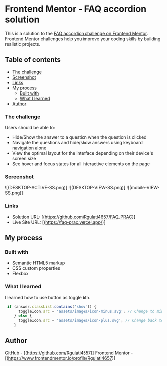 # Frontend Mentor - FAQ accordion solution

This is a solution to the [FAQ accordion challenge on Frontend Mentor](https://www.frontendmentor.io/challenges/faq-accordion-wyfFdeBwBz). Frontend Mentor challenges help you improve your coding skills by building realistic projects. 

## Table of contents

  - [The challenge](#the-challenge)
  - [Screenshot](#screenshot)
  - [Links](#links)
- [My process](#my-process)
  - [Built with](#built-with)
  - [What I learned](#what-i-learned)
- [Author](#author)



### The challenge

Users should be able to:

- Hide/Show the answer to a question when the question is clicked
- Navigate the questions and hide/show answers using keyboard navigation alone
- View the optimal layout for the interface depending on their device's screen size
- See hover and focus states for all interactive elements on the page

### Screenshot

![(DESKTOP-ACTIVE-SS.png)]
![(DESKTOP-VIEW-SS.png)]
![(mobile-VIEW-SS.png)]


### Links

- Solution URL: [(https://github.com/Rgulati4657/FAQ_PRAC)]
- Live Site URL: [(https://faq-prac.vercel.app/)]

## My process

### Built with

- Semantic HTML5 markup
- CSS custom properties
- Flexbox

### What I learned

I learned how to use button as toggle btn.
```js
 if (answer.classList.contains('show')) {
      toggleIcon.src = 'assets/images/icon-minus.svg'; // Change to minus icon
    } else {
      toggleIcon.src = 'assets/images/icon-plus.svg'; // Change back to plus icon
    }
```

## Author

GitHub - [(https://github.com/Rgulati4657)]
Frontend Mentor - [(https://www.frontendmentor.io/profile/Rgulati4657)]